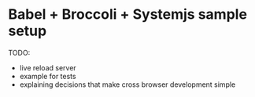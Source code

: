 # Babel + Broccoli + Systemjs sample setup

TODO:

* live reload server
* example for tests
* explaining decisions that make cross browser development simple
